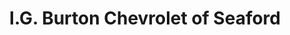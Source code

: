 ---
title: "I.G. Burton Chevrolet of Seaford"
url: /seaford/i-g-burton-chevrolet-of-seaford/
shop: car
---